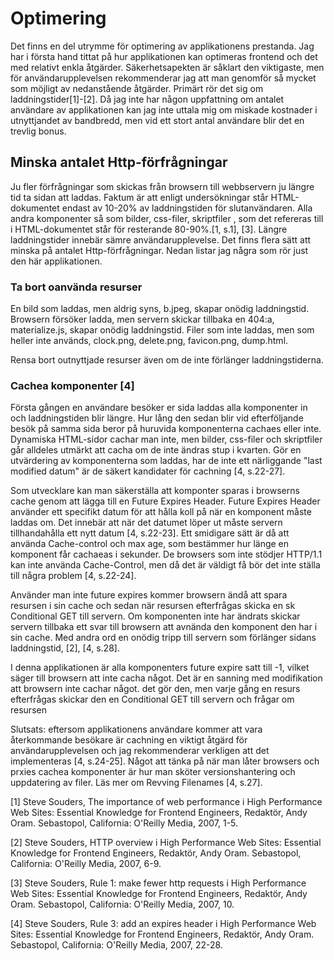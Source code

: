 <h1>Optimering</h1>

<p>Det finns en del utrymme för optimering av applikationens prestanda.
Jag har i första hand tittat på hur applikationen kan optimeras frontend
och det med relativt enkla åtgärder. Säkerhetsapekten är såklart den viktigaste,
men för användarupplevelsen rekommenderar jag att man genomför så mycket som
möjligt av nedanstående åtgärder. Primärt rör det sig om laddningstider[1]-[2].
Då jag inte har någon uppfattning om antalet användare av applikationen
kan jag inte uttala mig om miskade kostnader i utnyttjandet av bandbredd,
men vid ett stort antal användare blir det en trevlig bonus.</p>


<h2>Minska antalet Http-förfrågningar</h2>
<p>Ju fler förfrågningar som skickas från browsern till webbservern ju längre tid ta sidan att laddas.
Faktum är att enligt undersökningar står HTML-dokumentet endast av 10-20% av laddningstiden för slutanvändaren.
Alla andra komponenter så som bilder, css-filer, skriptfiler , som det refereras till i HTML-dokumentet står
för resterande 80-90%.[1, s.1], [3]. Längre laddningstider innebär sämre användarupplevelse.
Det finns flera sätt att minska på antalet Http-förfrågningar. Nedan listar jag några som rör just den här applikationen.</p>

<h3>Ta bort oanvända resurser</h3>
En bild som laddas, men aldrig syns, b.jpeg, skapar onödig laddningstid.
Browsern försöker ladda, men servern skickar tillbaka en 404:a, materialize.js, skapar onödig laddningstid.
Filer som inte laddas, men som heller inte används, clock.png, delete.png, favicon.png, dump.html.

Rensa bort outnyttjade resurser även om de inte förlänger laddningstiderna.

<h3>Cachea komponenter [4]</h3>
Första gången en användare besöker er sida laddas alla komponenter in och laddningstiden blir längre. Hur lång den
sedan blir vid efterföljande besök på samma sida beror på huruvida komponenterna cachaes eller inte. Dynamiska HTML-sidor
cachar man inte, men bilder, css-filer och skriptfiler går alldeles utmärkt att cacha om de inte ändras stup i kvarten.
Gör en utvärdering av komponenterna som laddas, har de inte ett närliggande "last modified datum" är de säkert kandidater för
cachning [4, s.22-27].

Som utvecklare kan man säkerställa att komponter sparas i browserns cache genom att lägga till en Future Expires Header.
Future Expires Header använder ett specifikt datum för att hålla koll på när en komponent måste laddas om. Det innebär
att när det datumet löper ut måste servern tillhandahålla ett nytt datum [4, s.22-23].
Ett smidigare sätt är då att använda Cache-control och max age, som bestämmer hur länge en komponent får cachaeas i sekunder.
De browsers som inte stödjer HTTP/1.1 kan inte använda Cache-Control, men då det är väldigt få bör det inte ställa till
några problem [4, s.22-24].

Använder man inte future expires kommer browsern ändå att spara resursen i sin cache och sedan när resursen efterfrågas
skicka en sk Conditional GET till servern. Om komponenten inte har ändrats skickar servern tillbaka ett svar till browsern
att avnända den komponent den har i sin cache. Med andra ord en onödig tripp till servern som förlänger sidans laddningstid, [2], [4, s.28].

I denna applikationen är alla komponenters future expire satt till -1, vilket säger till browsern att inte cacha något.
Det är en sanning med modifikation att browsern inte cachar något. det gör den, men varje gång en resurs efterfrågas
skickar den en Conditional GET till servern och frågar om resursen


Slutsats: eftersom applikationens användare kommer att vara återkommande besökare är cachning en viktigt åtgärd för
användarupplevelsen och jag rekommenderar verkligen att det implementeras [4, s.24-25]. Något att tänka på när man låter
browsers och prxies cachea komponenter är hur man sköter versionshantering och uppdatering av filer. Läs mer om Revving
Filenames [4, s.27].




[1] Steve Souders, The importance of web performance i <italic>High Performance Web Sites: Essential Knowledge for Frontend Engineers</italic>,
Redaktör, Andy Oram. Sebastopol, California: O'Reilly Media, 2007, 1-5.

[2] Steve Souders, HTTP overview i <italic>High Performance Web Sites: Essential Knowledge for Frontend Engineers</italic>,
Redaktör, Andy Oram. Sebastopol, California: O'Reilly Media, 2007, 6-9.

[3] Steve Souders, Rule 1: make fewer http requests i <italic>High Performance Web Sites: Essential Knowledge for Frontend Engineers</italic>,
Redaktör, Andy Oram. Sebastopol, California: O'Reilly Media, 2007, 10.

[4] Steve Souders, Rule 3: add an expires header i <italic>High Performance Web Sites: Essential Knowledge for Frontend Engineers</italic>,
Redaktör, Andy Oram. Sebastopol, California: O'Reilly Media, 2007, 22-28.

